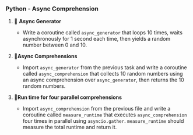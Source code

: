 ### Python - Async Comprehension

1. :round_pushpin: **Async Generator**
   - Write a coroutine called `async_generator` that loops 10 times, waits asynchronously for 1 second each time, then yields a random number between 0 and 10.

2. :round_pushpin:**Async Comprehensions**
   - Import `async_generator` from the previous task and write a coroutine called `async_comprehension` that collects 10 random numbers using an async comprehension over `async_generator`, then returns the 10 random numbers.

3. :round_pushpin:**Run time for four parallel comprehensions**
   - Import `async_comprehension` from the previous file and write a coroutine called `measure_runtime` that executes `async_comprehension` four times in parallel using `asyncio.gather`. `measure_runtime` should measure the total runtime and return it.

